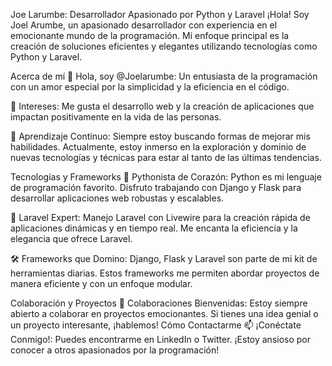 Joe Larumbe: Desarrollador Apasionado por Python y Laravel
¡Hola! Soy Joel Arumbe, un apasionado desarrollador con experiencia en el emocionante mundo de la programación. Mi enfoque principal es la creación de soluciones eficientes y elegantes utilizando tecnologías como Python y Laravel.

Acerca de mí
👋 Hola, soy @Joelarumbe: Un entusiasta de la programación con un amor especial por la simplicidad y la eficiencia en el código.

👀 Intereses: Me gusta el desarrollo web y la creación de aplicaciones que impactan positivamente en la vida de las personas.

🌱 Aprendizaje Continuo: Siempre estoy buscando formas de mejorar mis habilidades. Actualmente, estoy inmerso en la exploración y dominio de nuevas tecnologías y técnicas para estar al tanto de las últimas tendencias.

Tecnologías y Frameworks
🐍 Pythonista de Corazón: Python es mi lenguaje de programación favorito. Disfruto trabajando con Django y Flask para desarrollar aplicaciones web robustas y escalables.

🚀 Laravel Expert: Manejo Laravel con Livewire para la creación rápida de aplicaciones dinámicas y en tiempo real. Me encanta la eficiencia y la elegancia que ofrece Laravel.

🛠️ Frameworks que Domino: Django, Flask y Laravel son parte de mi kit de herramientas diarias. Estos frameworks me permiten abordar proyectos de manera eficiente y con un enfoque modular.

Colaboración y Proyectos
💞️ Colaboraciones Bienvenidas: Estoy siempre abierto a colaborar en proyectos emocionantes. Si tienes una idea genial o un proyecto interesante, ¡hablemos!
Cómo Contactarme
📫 ¡Conéctate Conmigo!: Puedes encontrarme en LinkedIn o Twitter. ¡Estoy ansioso por conocer a otros apasionados por la programación!
